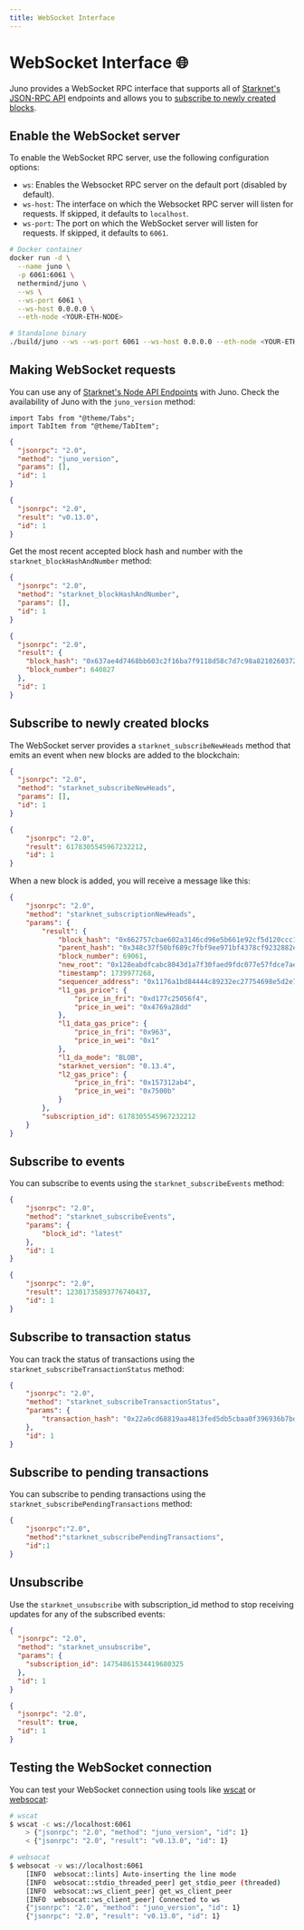 ```yaml
---
title: WebSocket Interface
---
```


# WebSocket Interface :globe_with_meridians:

Juno provides a WebSocket RPC interface that supports all of [Starknet's JSON-RPC API](https://playground.open-rpc.org/?uiSchema%5BappBar%5D%5Bui:splitView%5D=false&schemaUrl=https://raw.githubusercontent.com/starkware-libs/starknet-specs/v0.8.0/api/starknet_api_openrpc.json&uiSchema%5BappBar%5D%5Bui:input%5D=false&uiSchema%5BappBar%5D%5Bui:darkMode%5D=true&uiSchema%5BappBar%5D%5Bui:examplesDropdown%5D=false) endpoints and allows you to [subscribe to newly created blocks](#subscribe-to-newly-created-blocks).

## Enable the WebSocket server

To enable the WebSocket RPC server, use the following configuration options:

- `ws`: Enables the Websocket RPC server on the default port (disabled by default).
- `ws-host`: The interface on which the Websocket RPC server will listen for requests. If skipped, it defaults to `localhost`.
- `ws-port`: The port on which the WebSocket server will listen for requests. If skipped, it defaults to `6061`.

```bash
# Docker container
docker run -d \
  --name juno \
  -p 6061:6061 \
  nethermind/juno \
  --ws \
  --ws-port 6061 \
  --ws-host 0.0.0.0 \
  --eth-node <YOUR-ETH-NODE>

# Standalone binary
./build/juno --ws --ws-port 6061 --ws-host 0.0.0.0 --eth-node <YOUR-ETH-NODE>
```

## Making WebSocket requests

You can use any of [Starknet's Node API Endpoints](https://playground.open-rpc.org/?uiSchema%5BappBar%5D%5Bui:splitView%5D=false&schemaUrl=https://raw.githubusercontent.com/starkware-libs/starknet-specs/v0.7.0/api/starknet_api_openrpc.json&uiSchema%5BappBar%5D%5Bui:input%5D=false&uiSchema%5BappBar%5D%5Bui:darkMode%5D=true&uiSchema%5BappBar%5D%5Bui:examplesDropdown%5D=false) with Juno. Check the availability of Juno with the `juno_version` method:

```mdx-code-block
import Tabs from "@theme/Tabs";
import TabItem from "@theme/TabItem";
```

<Tabs>
<TabItem value="request" label="Request">

```json
{
  "jsonrpc": "2.0",
  "method": "juno_version",
  "params": [],
  "id": 1
}
```

</TabItem>
<TabItem value="response" label="Response">

```json
{
  "jsonrpc": "2.0",
  "result": "v0.13.0",
  "id": 1
}
```

</TabItem>
</Tabs>

Get the most recent accepted block hash and number with the `starknet_blockHashAndNumber` method:

<Tabs>
<TabItem value="request" label="Request">

```json
{
  "jsonrpc": "2.0",
  "method": "starknet_blockHashAndNumber",
  "params": [],
  "id": 1
}
```

</TabItem>
<TabItem value="response" label="Response">

```json
{
  "jsonrpc": "2.0",
  "result": {
    "block_hash": "0x637ae4d7468bb603c2f16ba7f9118d58c7d7c98a8210260372e83e7c9df443a",
    "block_number": 640827
  },
  "id": 1
}
```

</TabItem>
</Tabs>

## Subscribe to newly created blocks

The WebSocket server provides a `starknet_subscribeNewHeads` method that emits an event when new blocks are added to the blockchain:

<Tabs>
<TabItem value="request" label="Request">

```json
{
  "jsonrpc": "2.0",
  "method": "starknet_subscribeNewHeads",
  "params": [],
  "id": 1
}
```

</TabItem>
<TabItem value="response" label="Response">

```json
{
    "jsonrpc": "2.0",
    "result": 6178305545967232212,
    "id": 1
}
```

</TabItem>
</Tabs>

When a new block is added, you will receive a message like this:

```json
{
    "jsonrpc": "2.0",
    "method": "starknet_subscriptionNewHeads",
    "params": {
        "result": {
            "block_hash": "0x662757cbae602a3146cd96e5b661e92cf5d120ccc1d9ac6e78bee200afddfd5",
            "parent_hash": "0x348c37f50bf689c7fbf9ee971bf4378cf9232882e7a61eb2117486ee61236b1",
            "block_number": 69061,
            "new_root": "0x128eabdfcabc8043d1a7f30faed9fdc077e57fdce7aeb072c514b132e99c499",
            "timestamp": 1739977268,
            "sequencer_address": "0x1176a1bd84444c89232ec27754698e5d2e7e1a7f1539f12027f28b23ec9f3d8",
            "l1_gas_price": {
                "price_in_fri": "0xd177c25056f4",
                "price_in_wei": "0x4769a28dd"
            },
            "l1_data_gas_price": {
                "price_in_fri": "0x963",
                "price_in_wei": "0x1"
            },
            "l1_da_mode": "BLOB",
            "starknet_version": "0.13.4",
            "l2_gas_price": {
                "price_in_fri": "0x157312ab4",
                "price_in_wei": "0x7500b"
            }
        },
        "subscription_id": 6178305545967232212
    }
}
```

## Subscribe to events

You can subscribe to events using the `starknet_subscribeEvents` method:

<Tabs>
<TabItem value="request" label="Request">

```json
{
    "jsonrpc": "2.0",
    "method": "starknet_subscribeEvents",
    "params": {
        "block_id": "latest"
    },
    "id": 1
}
```

</TabItem>
<TabItem value="response" label="Response">

```json
{
    "jsonrpc": "2.0",
    "result": 12301735893776740437,
    "id": 1
}
```

</TabItem>
</Tabs>

## Subscribe to transaction status

You can track the status of transactions using the `starknet_subscribeTransactionStatus` method:

<Tabs>
<TabItem value="request" label="Request">

```json
{
    "jsonrpc": "2.0",
    "method": "starknet_subscribeTransactionStatus",
    "params": {
        "transaction_hash": "0x22a6cd68819aa4813fed5db5cbaa0f396936b7bd53e4de51ef19ab57317de7c"
    },
    "id": 1
}
```
</TabItem>
</Tabs>

## Subscribe to pending transactions

You can subscribe to pending transactions using the `starknet_subscribePendingTransactions` method:

<Tabs>
<TabItem value="request" label="Request">

```json
{
	"jsonrpc":"2.0",
	"method":"starknet_subscribePendingTransactions",
	"id":1
}
```

</TabItem>
</Tabs>

## Unsubscribe

Use the `starknet_unsubscribe` with subscription_id method to stop receiving updates for any of the subscribed events:

<Tabs>
<TabItem value="request" label="Request">

```json
{
  "jsonrpc": "2.0",
  "method": "starknet_unsubscribe",
  "params": {
    "subscription_id": 14754861534419680325
  },
  "id": 1
}
```

</TabItem>
<TabItem value="response" label="Response">

```json
{
  "jsonrpc": "2.0",
  "result": true,
  "id": 1
}
```

</TabItem>
</Tabs>

## Testing the WebSocket connection

You can test your WebSocket connection using tools like [wscat](https://github.com/websockets/wscat) or [websocat](https://github.com/vi/websocat):

```bash
# wscat
$ wscat -c ws://localhost:6061
    > {"jsonrpc": "2.0", "method": "juno_version", "id": 1}
    < {"jsonrpc": "2.0", "result": "v0.13.0", "id": 1}

# websocat
$ websocat -v ws://localhost:6061
    [INFO  websocat::lints] Auto-inserting the line mode
    [INFO  websocat::stdio_threaded_peer] get_stdio_peer (threaded)
    [INFO  websocat::ws_client_peer] get_ws_client_peer
    [INFO  websocat::ws_client_peer] Connected to ws
    {"jsonrpc": "2.0", "method": "juno_version", "id": 1}
    {"jsonrpc": "2.0", "result": "v0.13.0", "id": 1}
```
